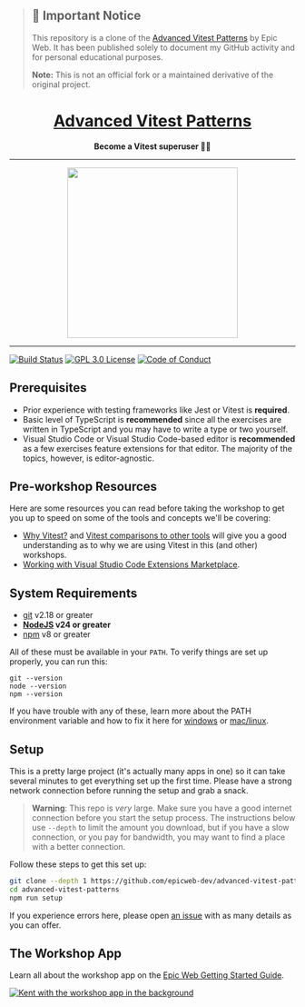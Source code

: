 > ## 🚨 Important Notice
>
> This repository is a clone of the
> [Advanced Vitest Patterns](https://www.epicweb.dev/workshops/advanced-vitest-patterns)
> by Epic Web. It has been published solely to document my GitHub activity and
> for personal educational purposes.
>
> **Note:** This is not an official fork or a maintained derivative of the
> original project.

<div align="center">
  <h1><a href="https://www.epicweb.dev/workshops">Advanced Vitest Patterns</a></h1>
  <strong>
    Become a Vitest superuser 🦹‍♀️
  </strong>
</div>

<hr />

<div align="center">
  <a
    alt="Epic Web logo with the words Deployed Version"
    href="https://advanced-vitest-patterns.epicweb.dev/"
  >
    <img
      width="300px"
      src="https://github-production-user-asset-6210df.s3.amazonaws.com/1500684/254000390-447a3559-e7b9-4918-947a-1b326d239771.png"
    />
  </a>
</div>

<hr />

<!-- prettier-ignore-start -->
[![Build Status][build-badge]][build]
[![GPL 3.0 License][license-badge]][license]
[![Code of Conduct][coc-badge]][coc]
<!-- prettier-ignore-end -->

## Prerequisites

- Prior experience with testing frameworks like Jest or Vitest is **required**.
- Basic level of TypeScript is **recommended** since all the exercises are
  written in TypeScript and you may have to write a type or two yourself.
- Visual Studio Code or Visual Studio Code-based editor is **recommended** as a
  few exercises feature extensions for that editor. The majority of the topics,
  however, is editor-agnostic.

## Pre-workshop Resources

Here are some resources you can read before taking the workshop to get you up to
speed on some of the tools and concepts we'll be covering:

- [Why Vitest?](https://main.vitest.dev/guide/why.html) and
  [Vitest comparisons to other tools](https://main.vitest.dev/guide/comparisons.html)
  will give you a good understanding as to why we are using Vitest in this (and
  other) workshops.
- [Working with Visual Studio Code Extensions Marketplace](https://code.visualstudio.com/docs/configure/extensions/extension-marketplace).

## System Requirements

- [git][git] v2.18 or greater
- **[NodeJS][node] v24 or greater**
- [npm][npm] v8 or greater

All of these must be available in your `PATH`. To verify things are set up
properly, you can run this:

```shell
git --version
node --version
npm --version
```

If you have trouble with any of these, learn more about the PATH environment
variable and how to fix it here for [windows][win-path] or
[mac/linux][mac-path].

## Setup

This is a pretty large project (it's actually many apps in one) so it can take
several minutes to get everything set up the first time. Please have a strong
network connection before running the setup and grab a snack.

> **Warning**: This repo is _very_ large. Make sure you have a good internet
> connection before you start the setup process. The instructions below use
> `--depth` to limit the amount you download, but if you have a slow connection,
> or you pay for bandwidth, you may want to find a place with a better
> connection.

Follow these steps to get this set up:

```sh nonumber
git clone --depth 1 https://github.com/epicweb-dev/advanced-vitest-patterns.git
cd advanced-vitest-patterns
npm run setup
```

If you experience errors here, please open [an issue][issue] with as many
details as you can offer.

## The Workshop App

Learn all about the workshop app on the
[Epic Web Getting Started Guide](https://www.epicweb.dev/get-started).

[![Kent with the workshop app in the background](https://github-production-user-asset-6210df.s3.amazonaws.com/1500684/280407082-0e012138-e01d-45d5-abf2-86ffe5d03c69.png)](https://www.epicweb.dev/get-started)

<!-- prettier-ignore-start -->
[npm]: https://www.npmjs.com/
[node]: https://nodejs.org
[git]: https://git-scm.com/
[build-badge]: https://img.shields.io/github/actions/workflow/status/epicweb-dev/advanced-vitest-patterns/validate.yml?branch=main&logo=github&style=flat-square
[build]: https://github.com/epicweb-dev/advanced-vitest-patterns/actions?query=workflow%3Avalidate
[license-badge]: https://img.shields.io/badge/license-GPL%203.0%20License-blue.svg?style=flat-square
[license]: https://github.com/epicweb-dev/advanced-vitest-patterns/blob/main/LICENSE
[coc-badge]: https://img.shields.io/badge/code%20of-conduct-ff69b4.svg?style=flat-square
[coc]: https://kentcdodds.com/conduct
[win-path]: https://www.howtogeek.com/118594/how-to-edit-your-system-path-for-easy-command-line-access/
[mac-path]: http://stackoverflow.com/a/24322978/971592
[issue]: https://github.com/epicweb-dev/advanced-vitest-patterns/issues/new
<!-- prettier-ignore-end -->
